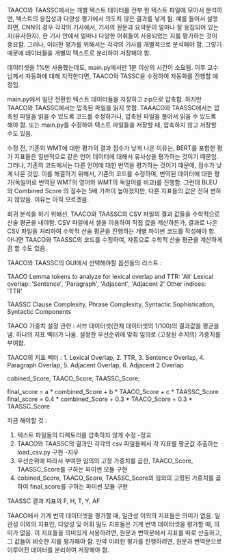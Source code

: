 TAACO와 TAASSC에서는 개별 텍스트 데이터를 전부 한 텍스트 파일에 모아서 분석하면, 텍스트의 응집성과 다양성 평가에서 의도치 않은 결과를 낳게 됨.
예를 들어서 설명하면, CNN의 경우 각각의 기사에서, 기사의 원문과 요약문이 얼마나 잘 응집되어 있는 지(유사한지), 한 기사 안에서 얼마나 다양한
어휘들이 사용되었는 지를 평가하는 것이 중요함. 그러나, 이러한 평가를 위해서는 각각의 기사를 개별적으로 분석해야 함. 그렇기 때문에 데이터들을
개별의 텍스트로 분리하여 저장해야 함.

데이터셋을 1%만 사용했는데도, main.py에서만 1분 이상의 시간이 소요됨. 이후 교수님께서 자동화에 대해 지적한다면, TAACO와 TASSC을 수정하여
자동화를 진행할 예정임.

main.py에서 일단 전환한 텍스트 데이터들을 저장하고 zip으로 압축함. 하지만 TAACO와 TAASSC에서는 압축된 파일을 읽지 못함. TAAACO와
TAASSC에서는 압축된 파일을 읽을 수 있도록 코드를 수정하거나, 압축된 파일을 풀어서 읽을 수 있도록 해야 함. 또는 main.py를 수정하여
텍스트 파일들을 저장할 때, 압축하지 않고 저장할 수도 있음.

수정 전, 기존의 WMT에 대한 평가의 결과 점수가 낮게 나온 이유는, BERT를 포함한 평가 지표들은 일반적으로 같은 언어 데이터에 대해서 유사성을
평가하는 것이기 때문임. 그러나, 기존의 코드에서는 다른 언어에 대한 번역을 평가하는 것이기 때문에, 점수가 낮게 나온 것임. 이를 해결하기 위해서,
기존의 코드를 수정하여, 번역된 데이터에 대한 평가(독일어로 번역된 WMT의 영어와 WMT의 독일어를 비교)를 진행함. 그런데 BLEU와 Combined Score
의 점수는 5배 가까이 높아졌지만, 다른 지표들의 값은 전혀 변하지 않았음. 이유는 아직 모르겠음.

회귀 분석을 하기 위해선, TAACO와 TAASSC의 CSV 파일의 결과 값들을 수학적으로 산술 평균을 내야함. CSV 파일에서 셀을 이용하여 직접 값을
계산하든가, 결과로 나온 CSV 파일을 처리하여 수학적 산술 평균을 진행하는 개별 파이썬 코드를 작성해야 함. 아니면 TAACO와 TAASSC의 코드를
수정하여, 자동으로 수학적 산술 평균을 계산하게끔 할 수도 있음.

TAACO와 TAASSC의 GUI에서 선택해야할 옵션들의 리스트 :

TAACO
Lemma tokens to analyze for lexical overlap and TTR: 'All'
Lexical overlap: 'Sentence', 'Paragraph', 'Adjacent', 'Adjacent 2'
Other indices: 'TTR'

TAASSC
Clause Complexity, Phrase Complexity, Syntactic Sophistication, Syntactic Components

TAACO 가중치 설정 관련 : 서브 데이터셋(전체 데이터셋의 1/100)의 결과값을 평균을 냄. 하나의 지표 벡터가 나옴. 설정한 우선순위에 맞춰 임의로
(고정된 수치의) 가중치를 부여함.

TAACO의 지표 벡터 : 1. Lexical Overlap, 2. TTR, 3. Sentence Overlap, 4. Paragraph Overlap, 5. Adjacent Overlap, 6. Adjacent 2 Overlap

cobined_Score, TAACO_Score, TAASSC_Score;

final_score = a * combined_Score + b * TAACO_Score + c * TAASSC_Score
final_score = 0.4 * combined_Score + 0.3 * TAACO_Score + 0.3 * TAASSC_Score

지금 해야할 것 :
1. 텍스트 파일들의 디렉토리를 압축하지 않게 수정 -정교
2. TAACO와 TAASSC의 결과인 각각의 csv 파일들에서 각 지표별 평균값 추출하는 load_csv.py 구현 -지우
3. 우선순위에 따라서 부여한 임의의 고정 가중치를 곱한, TAACO_Score, TAASSC_Score를 구하는 파이썬 모듈 구현
4. cobined_Score, TAACO_Score, TAASSC_Score의 임의의 고정된 가중치를 곱하여 final_score를 구하는 파이썬 모듈 구현

TAASSC 결과 지표의 F, H, T, Y, AF

TAACO에서 기계 번역 데이터셋을 평가할 때, 일관성 이외의 지표들은 의미가 없음. 일관성 이외의 지표인, 다양성 및 어휘 밀도 지표들은
기계 번역 데이터셋을 평가할 때, 의미가 없음. 이 지표들을 의미있게 사용하려면, 원문과 번역문에서 지표를 따로 산출하고, 그 값들이 비슷한 지를
평가해야 함. 만약 이러한 평가를 진행하려면, 원문과 번역문으로 이루어진 데이터를 분리하여 저장해야 함.